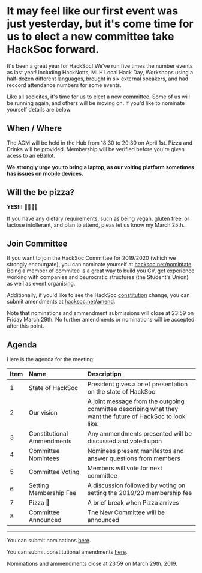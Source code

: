 # It may feel like our first event was just yesterday, but it's come time for us to elect a new committee take HackSoc forward.

It's been a great year for HackSoc! We've run five times the number events as last year! Including HackNotts, MLH Local Hack Day, Workshops using a half-dozen different languages, brought in six external speakers, and had reccord attendance numbers for some events.

Like all socieites, it's time for us to elect a new committee. Some of us will be running again, and others will be moving on. If you'd like to nominate yourself details are below.


## When / Where

The AGM will be held in the Hub from 18:30 to 20:30 on April 1st. Pizza and Drinks will be provided. Membership will be verified before you're given acess to an eBallot.

**We strongly urge you to bring a laptop, as our voiting platform sometimes has issues on mobile devices.**

## Will the be pizza?
**YES!!!** 🍕🍕🍕🍕

If you have any dietary requirements, such as being vegan, gluten free, or lactose intollerant, and plan to attend, pleas let us know my March 25th.

## Join Committee

If you want to join the HackSoc Committee for 2019/2020 (which we strongly encourgate), you can nominate yourself at [hacksoc.net/nomintate](https://hacksoc.net/nominate). Being a member of commitee is a great way to build you CV, get experience working with companies and beurocratic structures (the Student's Union) as well as event organising.

Additionally, if you'd like to see the HackSoc [constitution](https://hacksoc.net/constitution) change, you can submit amendments at [hacksoc.net/amend](https://hacksoc.net/amend).

Note that nominations and ammendment submissions will close at 23:59 on Friday March 29th. No further amendments or nominations will be accepted after this point.

## Agenda

Here is the agenda for the meeting:

| Item | Name                       | Descriptipn        |
|------| :-------------------------|:-------------------|
| 1    | State of HackSoc | President gives a brief presentation on the state of HackSoc |
| 2    | Our vision | A joint message from the outgoing committee describing what they want the future of HackSoc to look like. |
| 3    | Constitutional Ammendments | Any ammendments presented will be discussed and voted upon |
| 4    | Committee Nomintees | Nominees present manifestos and answer questions from members |
| 5    | Committee Voting | Members will vote for next committee |
| 6    | Setting Membership Fee | A discussion followed by voting on setting the 2019/20 membership fee |
| 7    | Pizza 🍕 | A brief break when Pizza arrives |
| 8    | Committee Announced | The New Committee will be announced |

--------

You can submit nominations [here](https://hacksoc.net/nominate).

You can submit constitutional amendments [here](https://hacksoc.net/amend).

Nominations and ammendments close at 23:59 on March 29th, 2019.
